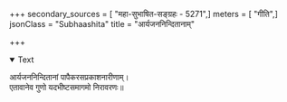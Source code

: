 +++
secondary_sources = [ "महा-सुभाषित-सङ्ग्रहः - 5271",]
meters = [ "गीति",]
jsonClass = "Subhaashita"
title = "आर्यजननिन्दितानाम्"

+++

<details open><summary>Text</summary>

आर्यजननिन्दितानां पापैकरसप्रकाशनारीणाम्।  
एतावानेव गुणो यदभीष्टसमागमो निरावरणः॥
</details>
